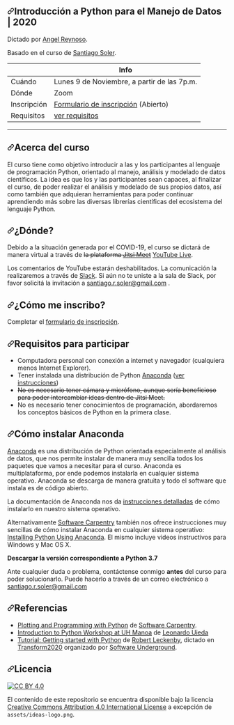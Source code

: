 <article class="markdown-body entry-content container-lg" itemprop="text"><h1><a id="user-content-introducción-a-python-para-científicxs--2020" class="anchor" aria-hidden="true" href="#introducción-a-python-para-científicxs--2020"><svg class="octicon octicon-link" viewBox="0 0 16 16" version="1.1" width="16" height="16" aria-hidden="true"><path fill-rule="evenodd" d="M7.775 3.275a.75.75 0 001.06 1.06l1.25-1.25a2 2 0 112.83 2.83l-2.5 2.5a2 2 0 01-2.83 0 .75.75 0 00-1.06 1.06 3.5 3.5 0 004.95 0l2.5-2.5a3.5 3.5 0 00-4.95-4.95l-1.25 1.25zm-4.69 9.64a2 2 0 010-2.83l2.5-2.5a2 2 0 012.83 0 .75.75 0 001.06-1.06 3.5 3.5 0 00-4.95 0l-2.5 2.5a3.5 3.5 0 004.95 4.95l1.25-1.25a.75.75 0 00-1.06-1.06l-1.25 1.25a2 2 0 01-2.83 0z"></path></svg></a>Introducción a Python para el Manejo de Datos | 2020</h1>
<p>Dictado por <a href="https://github.com/kp01aj/" rel="nofollow">Angel Reynoso</a>.</p>
<p>Basado en el curso de <a href="https://santisoler.github.io" rel="nofollow">Santiago Soler</a>.</p>
<table>
<thead>
<tr>
<th></th>
<th>Info</th>
</tr>
</thead>
<tbody>
<tr>
<td>Cuándo</td>
<td>Lunes 9 de Noviembre, a partir de las 7p.m.</td>
</tr>
<tr>
<td>Dónde</td>
<td>Zoom</td>
</tr>
<tr>
<td>Inscripción</td>
<td><a href="https://forms.gle/Qpw5YCCp1WgoDM4D7" rel="nofollow">Formulario de inscripción</a> (Abierto)</td>
</tr>
<tr>
<td>Requisitos</td>
<td><a href="#requisitos-para-participar">ver requisitos</a></td>
</tr>
</tbody>
</table>
<hr>
<h2><a id="user-content-acerca-del-curso" class="anchor" aria-hidden="true" href="#acerca-del-curso"><svg class="octicon octicon-link" viewBox="0 0 16 16" version="1.1" width="16" height="16" aria-hidden="true"><path fill-rule="evenodd" d="M7.775 3.275a.75.75 0 001.06 1.06l1.25-1.25a2 2 0 112.83 2.83l-2.5 2.5a2 2 0 01-2.83 0 .75.75 0 00-1.06 1.06 3.5 3.5 0 004.95 0l2.5-2.5a3.5 3.5 0 00-4.95-4.95l-1.25 1.25zm-4.69 9.64a2 2 0 010-2.83l2.5-2.5a2 2 0 012.83 0 .75.75 0 001.06-1.06 3.5 3.5 0 00-4.95 0l-2.5 2.5a3.5 3.5 0 004.95 4.95l1.25-1.25a.75.75 0 00-1.06-1.06l-1.25 1.25a2 2 0 01-2.83 0z"></path></svg></a>Acerca del curso</h2>
<p>El curso tiene como objetivo introducir a las y los participantes al lenguaje
de programación Python, orientado al manejo, análisis y modelado de datos
científicos.
La idea es que los y las participantes sean capaces, al finalizar el curso, de
poder realizar el análisis y modelado de sus propios datos, así como también
que adquieran herramientas para poder continuar aprendiendo más sobre las
diversas librerías científicas del ecosistema del lenguaje Python.</p>

<h2><a id="user-content-dónde" class="anchor" aria-hidden="true" href="#dónde"><svg class="octicon octicon-link" viewBox="0 0 16 16" version="1.1" width="16" height="16" aria-hidden="true"><path fill-rule="evenodd" d="M7.775 3.275a.75.75 0 001.06 1.06l1.25-1.25a2 2 0 112.83 2.83l-2.5 2.5a2 2 0 01-2.83 0 .75.75 0 00-1.06 1.06 3.5 3.5 0 004.95 0l2.5-2.5a3.5 3.5 0 00-4.95-4.95l-1.25 1.25zm-4.69 9.64a2 2 0 010-2.83l2.5-2.5a2 2 0 012.83 0 .75.75 0 001.06-1.06 3.5 3.5 0 00-4.95 0l-2.5 2.5a3.5 3.5 0 004.95 4.95l1.25-1.25a.75.75 0 00-1.06-1.06l-1.25 1.25a2 2 0 01-2.83 0z"></path></svg></a>¿Dónde?</h2>
<p>Debido a la situación generada por el COVID-19, el curso se dictará de manera
virtual a través de <del>la plataforma <a href="https://meet.jit.si/" rel="nofollow">Jitsi Meet</a></del>
<a href="https://youtube.com/santis19" rel="nofollow">YouTube Live</a>.</p>
<p>Los comentarios de YouTube estarán deshabilitados.
La comunicación la realizaremos a través de
<a href="https://python-unsj-2020.slack.com" rel="nofollow">Slack</a>.
Si aún no te uniste a la sala de Slack, por favor solicitá la invitación
a <a href="mailto:santiago.r.soler@gmail.com">santiago.r.soler@gmail.com</a> .</p>
<h2><a id="user-content-cómo-me-inscribo" class="anchor" aria-hidden="true" href="#cómo-me-inscribo"><svg class="octicon octicon-link" viewBox="0 0 16 16" version="1.1" width="16" height="16" aria-hidden="true"><path fill-rule="evenodd" d="M7.775 3.275a.75.75 0 001.06 1.06l1.25-1.25a2 2 0 112.83 2.83l-2.5 2.5a2 2 0 01-2.83 0 .75.75 0 00-1.06 1.06 3.5 3.5 0 004.95 0l2.5-2.5a3.5 3.5 0 00-4.95-4.95l-1.25 1.25zm-4.69 9.64a2 2 0 010-2.83l2.5-2.5a2 2 0 012.83 0 .75.75 0 001.06-1.06 3.5 3.5 0 00-4.95 0l-2.5 2.5a3.5 3.5 0 004.95 4.95l1.25-1.25a.75.75 0 00-1.06-1.06l-1.25 1.25a2 2 0 01-2.83 0z"></path></svg></a>¿Cómo me inscribo?</h2>
<p>Completar el
<a href="https://docs.google.com/forms/d/19JA5NxUNN60xlWwQKasoD0ro69U1yFJ3xomW9f4dtuI/viewform?chromeless=1&amp;edit_requested=true" rel="nofollow">formulario de inscripción</a>.</p>
<h2><a id="user-content-requisitos-para-participar" class="anchor" aria-hidden="true" href="#requisitos-para-participar"><svg class="octicon octicon-link" viewBox="0 0 16 16" version="1.1" width="16" height="16" aria-hidden="true"><path fill-rule="evenodd" d="M7.775 3.275a.75.75 0 001.06 1.06l1.25-1.25a2 2 0 112.83 2.83l-2.5 2.5a2 2 0 01-2.83 0 .75.75 0 00-1.06 1.06 3.5 3.5 0 004.95 0l2.5-2.5a3.5 3.5 0 00-4.95-4.95l-1.25 1.25zm-4.69 9.64a2 2 0 010-2.83l2.5-2.5a2 2 0 012.83 0 .75.75 0 001.06-1.06 3.5 3.5 0 00-4.95 0l-2.5 2.5a3.5 3.5 0 004.95 4.95l1.25-1.25a.75.75 0 00-1.06-1.06l-1.25 1.25a2 2 0 01-2.83 0z"></path></svg></a>Requisitos para participar</h2>
<ul>
<li>Computadora personal con conexión a internet y navegador (cualquiera menos
Internet Explorer).</li>
<li>Tener instalada una distribución de Python
<a href="https://www.anaconda.com/products/individual" rel="nofollow">Anaconda</a>
(<a href="#c%C3%B3mo-instalar-anaconda">ver instrucciones</a>)</li>
<li><del>No es necesario tener cámara y micrófono, aunque sería beneficioso para poder
intercambiar ideas dentro de Jitsi Meet.</del></li>
<li>No es necesario tener conocimientos de programación, abordaremos los
conceptos básicos de Python en la primera clase.</li>
</ul>
<h2><a id="user-content-cómo-instalar-anaconda" class="anchor" aria-hidden="true" href="#cómo-instalar-anaconda"><svg class="octicon octicon-link" viewBox="0 0 16 16" version="1.1" width="16" height="16" aria-hidden="true"><path fill-rule="evenodd" d="M7.775 3.275a.75.75 0 001.06 1.06l1.25-1.25a2 2 0 112.83 2.83l-2.5 2.5a2 2 0 01-2.83 0 .75.75 0 00-1.06 1.06 3.5 3.5 0 004.95 0l2.5-2.5a3.5 3.5 0 00-4.95-4.95l-1.25 1.25zm-4.69 9.64a2 2 0 010-2.83l2.5-2.5a2 2 0 012.83 0 .75.75 0 001.06-1.06 3.5 3.5 0 00-4.95 0l-2.5 2.5a3.5 3.5 0 004.95 4.95l1.25-1.25a.75.75 0 00-1.06-1.06l-1.25 1.25a2 2 0 01-2.83 0z"></path></svg></a>Cómo instalar Anaconda</h2>
<p><a href="https://www.anaconda.com/products/individual" rel="nofollow">Anaconda</a> es una distribución de
Python orientada especialmente al análisis de datos, que nos permite instalar
de manera muy sencilla todos los paquetes que vamos a necesitar para el curso.
Anaconda es multiplataforma, por ende podemos instalarla en cualquier sistema
operativo. Anaconda se descarga de manera gratuita y todo el software que
instala es de código abierto.</p>
<p>La documentación de Anaconda nos da <a href="https://docs.anaconda.com/anaconda/install/" rel="nofollow">instrucciones
detalladas</a> de cómo instalarlo
en nuestro sistema operativo.</p>
<p>Alternativamente <a href="https://software-carpentry.org" rel="nofollow">Software Carpentry</a> también
nos ofrece instrucciones muy sencillas de cómo instalar Anaconda en cualquier
sistema operativo:
<a href="https://swcarpentry.github.io/python-novice-gapminder/setup/" rel="nofollow">Installing Python Using Anaconda</a>.
El mismo incluye videos instructivos para Windows y Mac OS X.</p>
<p><strong>Descargar la versión correspondiente a Python 3.7</strong></p>
<p>Ante cualquier duda o problema, contáctense conmigo <strong>antes</strong> del curso para
poder solucionarlo. Puede hacerlo a través de un correo electrónico
a <a href="mailto:santiago.r.soler@gmail.com">santiago.r.soler@gmail.com</a></p>
<h2><a id="user-content-referencias" class="anchor" aria-hidden="true" href="#referencias"><svg class="octicon octicon-link" viewBox="0 0 16 16" version="1.1" width="16" height="16" aria-hidden="true"><path fill-rule="evenodd" d="M7.775 3.275a.75.75 0 001.06 1.06l1.25-1.25a2 2 0 112.83 2.83l-2.5 2.5a2 2 0 01-2.83 0 .75.75 0 00-1.06 1.06 3.5 3.5 0 004.95 0l2.5-2.5a3.5 3.5 0 00-4.95-4.95l-1.25 1.25zm-4.69 9.64a2 2 0 010-2.83l2.5-2.5a2 2 0 012.83 0 .75.75 0 001.06-1.06 3.5 3.5 0 00-4.95 0l-2.5 2.5a3.5 3.5 0 004.95 4.95l1.25-1.25a.75.75 0 00-1.06-1.06l-1.25 1.25a2 2 0 01-2.83 0z"></path></svg></a>Referencias</h2>
<ul>
<li><a href="https://swcarpentry.github.io/python-novice-gapminder/" rel="nofollow">Plotting and Programming with Python</a>
de <a href="https://software-carpentry.org/" rel="nofollow">Software Carpentry</a>.</li>
<li><a href="https://github.com/leouieda/python-hawaii-2017">Introduction to Python Workshop at UH Manoa</a> de <a href="https://www.leouieda.com" rel="nofollow">Leonardo Uieda</a></li>
<li><a href="https://www.youtube.com/watch?v=iIOMiN8Cacs&amp;list=PLgLft9vxdduD8Zydz4dRJqIzCWDlPKITC" rel="nofollow">Tutorial: Getting started with Python</a> de <a href="https://github.com/Zabamund">Robert Leckenby</a>, dictado en <a href="https://transform2020.sched.com/" rel="nofollow">Transform2020</a> organizado por <a href="https://softwareunderground.org/" rel="nofollow">Software Underground</a>.</li>
</ul>
<h2><a id="user-content-licencia" class="anchor" aria-hidden="true" href="#licencia"><svg class="octicon octicon-link" viewBox="0 0 16 16" version="1.1" width="16" height="16" aria-hidden="true"><path fill-rule="evenodd" d="M7.775 3.275a.75.75 0 001.06 1.06l1.25-1.25a2 2 0 112.83 2.83l-2.5 2.5a2 2 0 01-2.83 0 .75.75 0 00-1.06 1.06 3.5 3.5 0 004.95 0l2.5-2.5a3.5 3.5 0 00-4.95-4.95l-1.25 1.25zm-4.69 9.64a2 2 0 010-2.83l2.5-2.5a2 2 0 012.83 0 .75.75 0 001.06-1.06 3.5 3.5 0 00-4.95 0l-2.5 2.5a3.5 3.5 0 004.95 4.95l1.25-1.25a.75.75 0 00-1.06-1.06l-1.25 1.25a2 2 0 01-2.83 0z"></path></svg></a>Licencia</h2>
<p><a href="http://creativecommons.org/licenses/by/4.0/" rel="nofollow"><img src="https://camo.githubusercontent.com/72af7c8e70a45c471163e803748d0338b3b2b52f6b040804e549e4163de72a58/68747470733a2f2f692e6372656174697665636f6d6d6f6e732e6f72672f6c2f62792f342e302f38387833312e706e67" alt="CC BY 4.0" data-canonical-src="https://i.creativecommons.org/l/by/4.0/88x31.png" style="max-width:100%;"></a></p>
<p>El contenido de este repositorio se encuentra disponible bajo la licencia <a href="http://creativecommons.org/licenses/by/4.0/" rel="nofollow">Creative Commons Attribution 4.0 International License</a> a excepción de <code>assets/ideas-logo.png</code>.</p>
</article>
